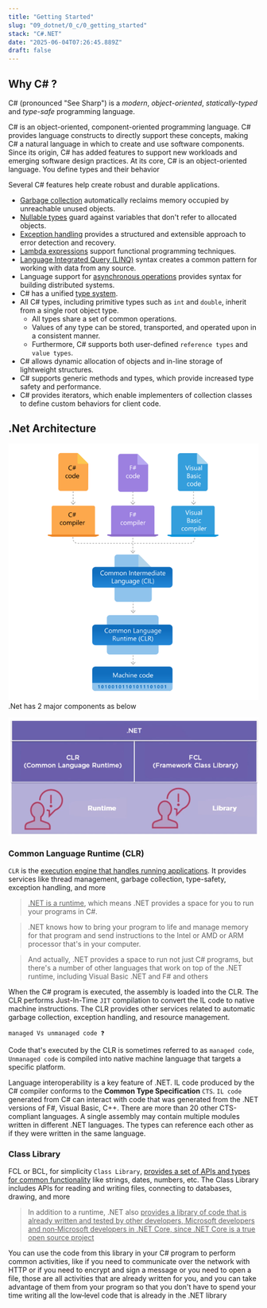 ```yaml
---
title: "Getting Started"
slug: "09_dotnet/0_c/0_getting_started"
stack: "C#.NET"
date: "2025-06-04T07:26:45.889Z"
draft: false
---
```


## Why C# ?

C# (pronounced "See Sharp") is a _modern_, _object-oriented_, _statically-typed_ and _type-safe_ programming language.

C# is an object-oriented, component-oriented programming language. C# provides language constructs to directly support these concepts, making C# a natural language in which to create and use software components. Since its origin, C# has added features to support new workloads and emerging software design practices. At its core, C# is an object-oriented language. You define types and their behavior

Several C# features help create robust and durable applications.

- [Garbage collection](https://learn.microsoft.com/en-us/09_dotnet/standard/garbage-collection/) automatically reclaims memory occupied by unreachable unused objects.
- [Nullable types](https://learn.microsoft.com/en-us/09_dotnet/csharp/nullable-references) guard against variables that don't refer to allocated objects.
- [Exception handling](https://learn.microsoft.com/en-us/09_dotnet/csharp/fundamentals/exceptions/) provides a structured and extensible approach to error detection and recovery.
- [Lambda expressions](https://learn.microsoft.com/en-us/09_dotnet/csharp/language-reference/operators/lambda-expressions) support functional programming techniques.
- [Language Integrated Query (LINQ)](https://learn.microsoft.com/en-us/09_dotnet/csharp/linq/) syntax creates a common pattern for working with data from any source.
- Language support for [asynchronous operations](https://learn.microsoft.com/en-us/09_dotnet/csharp/asynchronous-programming/) provides syntax for building distributed systems.
- C# has a unified [type system](https://learn.microsoft.com/en-us/09_dotnet/csharp/fundamentals/types/).
- All C# types, including primitive types such as `int` and `double`, inherit from a single root object type.
  - All types share a set of common operations.
  - Values of any type can be stored, transported, and operated upon in a consistent manner.
  - Furthermore, C# supports both user-defined `reference types` and `value types`.
- C# allows dynamic allocation of objects and in-line storage of lightweight structures.
- C# supports generic methods and types, which provide increased type safety and performance.
- C# provides iterators, which enable implementers of collection classes to define custom behaviors for client code.

## .Net Architecture

![.Net Architecture](../../../../src/images/09_dotnet/net-1c.png)
.Net has 2 major components as below

![.Net components](../../../../src/images/09_dotnet/net-1d.png)

### Common Language Runtime (CLR)

`CLR` is the <ins>execution engine that handles running applications</ins>. It provides services like thread management, garbage collection, type-safety, exception handling, and more

> <ins>.NET is a runtime</ins>, which means .NET provides a space for you to run your programs in C#.

> .NET knows how to bring your program to life and manage memory for that program and send instructions to the Intel or AMD or ARM processor that's in your computer.

> And actually, .NET provides a space to run not just C# programs, but there's a number of other languages that work on top of the .NET runtime, including Visual Basic .NET and F# and others

When the C# program is executed, the assembly is loaded into the CLR. The CLR performs Just-In-Time `JIT` compilation to convert the IL code to native machine instructions. The CLR provides other services related to automatic garbage collection, exception handling, and resource management.

`managed Vs unmanaged code ❓`

Code that's executed by the CLR is sometimes referred to as `managed code`, `Unmanaged code` is compiled into native machine language that targets a specific platform.

Language interoperability is a key feature of .NET. IL code produced by the C# compiler conforms to the **Common Type Specification** `CTS`. `IL code` generated from C# can interact with code that was generated from the .NET versions of F#, Visual Basic, C++. There are more than 20 other CTS-compliant languages. A single assembly may contain multiple modules written in different .NET languages. The types can reference each other as if they were written in the same language.

### Class Library

FCL or BCL, for simplicity `Class Library`, <ins>provides a set of APIs and types for common functionality</ins> like strings, dates, numbers, etc. The Class Library includes APIs for reading and writing files, connecting to databases, drawing, and more

> In addition to a runtime, .NET also <ins>provides a library of code that is already written and tested by other developers, Microsoft developers and non‑Microsoft developers in .NET Core, since .NET Core is a true open source project</ins>

You can use the code from this library in your C# program to perform common activities, like if you need to communicate over the network with HTTP or if you need to encrypt and sign a message or you need to open a file, those are all activities that are already written for you, and you can take advantage of them from your program so that you don't have to spend your time writing all the low‑level code that is already in the .NET library
